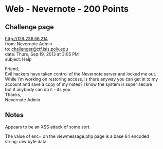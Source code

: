 # Web - Nevernote - 200 Points  

## Challenge page  

http://128.238.66.214  
from: Nevernote Admin   
to: challenger@ctf.isis.poly.edu  
date: Thurs, Sep 19, 2013 at 3:05 PM  
subject: Help  

Friend,  
Evil hackers have taken control of the Nevernote server and locked me out. While I'm working on restoring access, is there anyway you can get in to my account and save a copy of my notes? I know the system is super secure but if anybody can do it - its you.  
Thanks,  
Nevernote Admin  

## Notes

Appears to be an XSS attack of some sort.  

The value of enc= on the viewmessage.php page is a base 64 encoded string: raw byte data.

